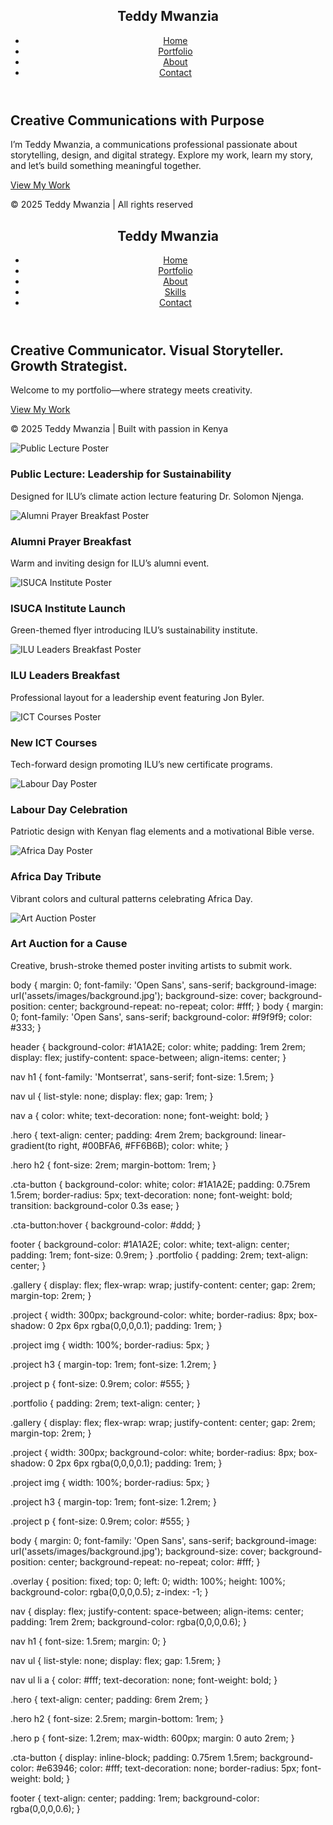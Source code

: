<!DOCTYPE html>
<html lang="en">
<head>
  <meta charset="UTF-8" />
  <meta name="viewport" content="width=device-width, initial-scale=1.0" />
  <title>Teddy Mwanzia | Communications Portfolio</title>
  <link rel="stylesheet" href="styles.css" />
</head>
<body>
  <div class="overlay"></div>

  <header>
    <nav>
      <h1>Teddy Mwanzia</h1>
      <ul>
        <li><a href="index.html">Home</a></li>
        <li><a href="portfolio.html">Portfolio</a></li>
        <li><a href="about.html">About</a></li>
        <li><a href="contact.html">Contact</a></li>
      </ul>
    </nav>
  </header>

  <main class="hero">
    <h2>Creative Communications with Purpose</h2>
    <p>I’m Teddy Mwanzia, a communications professional passionate about storytelling, design, and digital strategy. Explore my work, learn my story, and let’s build something meaningful together.</p>
    <a href="portfolio.html" class="cta-button">View My Work</a>
  </main>

  <footer>
    <p>© 2025 Teddy Mwanzia | All rights reserved</p>
  </footer>
</body>
</html>
<html lang="en">
<head>
  <meta charset="UTF-8" />
  <meta name="viewport" content="width=device-width, initial-scale=1.0" />
  <title>Teddy Mwanzia | Communications Portfolio</title>
  <link rel="stylesheet" href="styles.css" />
</head>
<body>
  <header>
    <nav>
      <h1>Teddy Mwanzia</h1>
      <ul>
        <li><a href="index.html">Home</a></li>
        <li><a href="portfolio.html">Portfolio</a></li>
        <li><a href="about.html">About</a></li>
        <li><a href="skills.html">Skills</a></li>
        <li><a href="contact.html">Contact</a></li>
      </ul>
    </nav>
  </header>

  <section class="hero">
    <h2>Creative Communicator. Visual Storyteller. Growth Strategist.</h2>
    <p>Welcome to my portfolio—where strategy meets creativity.</p>
    <a href="portfolio.html" class="cta-button">View My Work</a>
  </section>

  <footer>
    <p>© 2025 Teddy Mwanzia | Built with passion in Kenya</p>
  </footer>
</body>
</html>
<div class="overlay"></div>
<div class="gallery">
  <div class="project">
    <img src="assets/images/public-lecture.jpg" alt="Public Lecture Poster" />
    <h3>Public Lecture: Leadership for Sustainability</h3>
    <p>Designed for ILU’s climate action lecture featuring Dr. Solomon Njenga.</p>
  </div>

  <div class="project">
    <img src="assets/images/alumni-breakfast.jpg" alt="Alumni Prayer Breakfast Poster" />
    <h3>Alumni Prayer Breakfast</h3>
    <p>Warm and inviting design for ILU’s alumni event.</p>
  </div>

  <div class="project">
    <img src="assets/images/isuca-launch.jpg" alt="ISUCA Institute Poster" />
    <h3>ISUCA Institute Launch</h3>
    <p>Green-themed flyer introducing ILU’s sustainability institute.</p>
  </div>

  <div class="project">
    <img src="assets/images/leaders-breakfast.jpg" alt="ILU Leaders Breakfast Poster" />
    <h3>ILU Leaders Breakfast</h3>
    <p>Professional layout for a leadership event featuring Jon Byler.</p>
  </div>

  <div class="project">
    <img src="assets/images/ict-courses.jpg" alt="ICT Courses Poster" />
    <h3>New ICT Courses</h3>
    <p>Tech-forward design promoting ILU’s new certificate programs.</p>
  </div>

  <div class="project">
    <img src="assets/images/labour-day.jpg" alt="Labour Day Poster" />
    <h3>Labour Day Celebration</h3>
    <p>Patriotic design with Kenyan flag elements and a motivational Bible verse.</p>
  </div>

  <div class="project">
    <img src="assets/images/africa-day.jpg" alt="Africa Day Poster" />
    <h3>Africa Day Tribute</h3>
    <p>Vibrant colors and cultural patterns celebrating Africa Day.</p>
  </div>

  <div class="project">
    <img src="assets/images/art-auction.jpg" alt="Art Auction Poster" />
    <h3>Art Auction for a Cause</h3>
    <p>Creative, brush-stroke themed poster inviting artists to submit work.</p>
  </div>

</div>body {
  margin: 0;
  font-family: 'Open Sans', sans-serif;
  background-image: url('assets/images/background.jpg');
  background-size: cover;
  background-position: center;
  background-repeat: no-repeat;
  color: #fff;
}
body {
  margin: 0;
  font-family: 'Open Sans', sans-serif;
  background-color: #f9f9f9;
  color: #333;
}

header {
  background-color: #1A1A2E;
  color: white;
  padding: 1rem 2rem;
  display: flex;
  justify-content: space-between;
  align-items: center;
}

nav h1 {
  font-family: 'Montserrat', sans-serif;
  font-size: 1.5rem;
}

nav ul {
  list-style: none;
  display: flex;
  gap: 1rem;
}

nav a {
  color: white;
  text-decoration: none;
  font-weight: bold;
}

.hero {
  text-align: center;
  padding: 4rem 2rem;
  background: linear-gradient(to right, #00BFA6, #FF6B6B);
  color: white;
}

.hero h2 {
  font-size: 2rem;
  margin-bottom: 1rem;
}

.cta-button {
  background-color: white;
  color: #1A1A2E;
  padding: 0.75rem 1.5rem;
  border-radius: 5px;
  text-decoration: none;
  font-weight: bold;
  transition: background-color 0.3s ease;
}

.cta-button:hover {
  background-color: #ddd;
}

footer {
  background-color: #1A1A2E;
  color: white;
  text-align: center;
  padding: 1rem;
  font-size: 0.9rem;
}
.portfolio {
  padding: 2rem;
  text-align: center;
}

.gallery {
  display: flex;
  flex-wrap: wrap;
  justify-content: center;
  gap: 2rem;
  margin-top: 2rem;
}

.project {
  width: 300px;
  background-color: white;
  border-radius: 8px;
  box-shadow: 0 2px 6px rgba(0,0,0,0.1);
  padding: 1rem;
}

.project img {
  width: 100%;
  border-radius: 5px;
}

.project h3 {
  margin-top: 1rem;
  font-size: 1.2rem;
}

.project p {
  font-size: 0.9rem;
  color: #555;
}

.portfolio {
  padding: 2rem;
  text-align: center;
}

.gallery {
  display: flex;
  flex-wrap: wrap;
  justify-content: center;
  gap: 2rem;
  margin-top: 2rem;
}

.project {
  width: 300px;
  background-color: white;
  border-radius: 8px;
  box-shadow: 0 2px 6px rgba(0,0,0,0.1);
  padding: 1rem;
}

.project img {
  width: 100%;
  border-radius: 5px;
}

.project h3 {
  margin-top: 1rem;
  font-size: 1.2rem;
}

.project p {
  font-size: 0.9rem;
  color: #555;
}

body {
  margin: 0;
  font-family: 'Open Sans', sans-serif;
  background-image: url('assets/images/background.jpg');
  background-size: cover;
  background-position: center;
  background-repeat: no-repeat;
  color: #fff;
}

.overlay {
  position: fixed;
  top: 0;
  left: 0;
  width: 100%;
  height: 100%;
  background-color: rgba(0,0,0,0.5);
  z-index: -1;
}

nav {
  display: flex;
  justify-content: space-between;
  align-items: center;
  padding: 1rem 2rem;
  background-color: rgba(0,0,0,0.6);
}

nav h1 {
  font-size: 1.5rem;
  margin: 0;
}

nav ul {
  list-style: none;
  display: flex;
  gap: 1.5rem;
}

nav ul li a {
  color: #fff;
  text-decoration: none;
  font-weight: bold;
}

.hero {
  text-align: center;
  padding: 6rem 2rem;
}

.hero h2 {
  font-size: 2.5rem;
  margin-bottom: 1rem;
}

.hero p {
  font-size: 1.2rem;
  max-width: 600px;
  margin: 0 auto 2rem;
}

.cta-button {
  display: inline-block;
  padding: 0.75rem 1.5rem;
  background-color: #e63946;
  color: #fff;
  text-decoration: none;
  border-radius: 5px;
  font-weight: bold;
}

footer {
  text-align: center;
  padding: 1rem;
  background-color: rgba(0,0,0,0.6);
}
